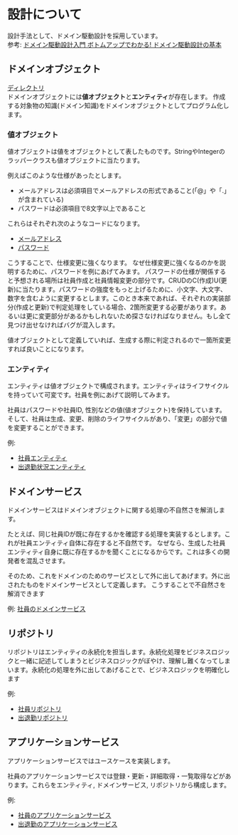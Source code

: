 # 設計について

設計手法として、ドメイン駆動設計を採用しています。<br>
参考: [ドメイン駆動設計入門 ボトムアップでわかる! ドメイン駆動設計の基本](https://www.amazon.co.jp/%E3%83%89%E3%83%A1%E3%82%A4%E3%83%B3%E9%A7%86%E5%8B%95%E8%A8%AD%E8%A8%88%E5%85%A5%E9%96%80-%E3%83%9C%E3%83%88%E3%83%A0%E3%82%A2%E3%83%83%E3%83%97%E3%81%A7%E3%82%8F%E3%81%8B%E3%82%8B-%E3%83%89%E3%83%A1%E3%82%A4%E3%83%B3%E9%A7%86%E5%8B%95%E8%A8%AD%E8%A8%88%E3%81%AE%E5%9F%BA%E6%9C%AC-%E6%88%90%E7%80%AC-%E5%85%81%E5%AE%A3/dp/479815072X/ref=sr_1_1?__mk_ja_JP=%E3%82%AB%E3%82%BF%E3%82%AB%E3%83%8A&dchild=1&keywords=%E3%83%89%E3%83%A1%E3%82%A4%E3%83%B3%E9%A7%86%E5%8B%95%E8%A8%AD%E8%A8%88&qid=1605611496&sr=8-1)

## ドメインオブジェクト 

[ディレクトリ](https://github.com/show-coco/Java-Practice/tree/master/ITS/src/domain)<br>
ドメインオブジェクトには**値オブジェクト**と**エンティティ**が存在します。
作成する対象物の知識(ドメイン知識)をドメインオブジェクトとしてプログラム化します。

### 値オブジェクト

値オブジェクトは値をオブジェクトとして表したものです。StringやIntegerのラッパークラスも値オブジェクトに当たります。

例えばこのような仕様があったとします。
- メールアドレスは必須項目でメールアドレスの形式であること(「@」や「.」が含まれている) 
- パスワードは必須項目で8文字以上であること

これらはそれぞれ次のようなコードになります。
- [メールアドレス](https://github.com/show-coco/Java-Practice/blob/master/ITS/src/domain/employee/MailAddress.java)
- [パスワード](https://github.com/show-coco/Java-Practice/blob/master/ITS/src/domain/employee/EmpPassword.java)

こうすることで、仕様変更に強くなります。
なぜ仕様変更に強くなるのかを説明するために、パスワードを例にあげてみます。
パスワードの仕様が関係すると予想される場所は社員作成と社員情報変更の部分です。CRUDのC(作成)U(更新)に当たります。パスワードの強度をもっと上げるために、小文字、大文字、数字を含むように変更するとします。このとき本来であれば、それぞれの実装部分(作成と更新)で判定処理をしている場合、2箇所変更する必要があります。あるいは更に変更部分があるかもしれないため探さなければなりません。もし全て見つけ出せなければバグが混入します。

値オブジェクトとして定義していれば、生成する際に判定されるので一箇所変更すれば良いことになります。

### エンティティ

エンティティは値オブジェクトで構成されます。エンティティはライフサイクルを持っていて可変です。社員を例にあげて説明してみます。

社員はパスワードや社員ID, 性別などの値(値オブジェクト)を保持しています。そして、社員は生成、変更、削除のライフサイクルがあり、「変更」の部分で値を変更することができます。

例:
- [社員エンティティ](https://github.com/show-coco/Java-Practice/blob/master/ITS/src/domain/employee/Employee.java)
- [出退勤状況エンティティ](https://github.com/show-coco/Java-Practice/blob/master/ITS/src/domain/attend/AttendStatus.java)

## ドメインサービス

ドメインサービスはドメインオブジェクトに関する処理の不自然さを解消します。

たとえば、同じ社員IDが既に存在するかを確認する処理を実装するとします。これが社員エンティティ自体に存在すると不自然です。
なぜなら、生成した社員エンティティ自身に既に存在するかを聞くことになるからです。これは多くの開発者を混乱させます。

そのため、これをドメインのためのサービスとして外に出してあげます。外に出されたものをドメインサービスとして定義します。
こうすることで不自然さを解消できます

例: [社員のドメインサービス](https://github.com/show-coco/Java-Practice/blob/master/ITS/src/domain/employee/EmpService.java)

## リポジトリ

リポジトリはエンティティの永続化を担当します。永続化処理をビジネスロジックと一緒に記述してしまうとビジネスロジックがぼやけ、理解し難くなってしまいます。永続化の処理を外に出してあげることで、ビジネスロジックを明確化します

例: 
- [社員リポジトリ](https://github.com/show-coco/Java-Practice/blob/master/ITS/src/repository/employee/InMemoryEmpRepo.java)
- [出退勤リポジトリ](https://github.com/show-coco/Java-Practice/blob/master/ITS/src/repository/attend/InMemoryAttendRepo.java)

## アプリケーションサービス

アプリケーションサービスではユースケースを実装します。

社員のアプリケーションサービスでは登録・更新・詳細取得・一覧取得などがあります。これらをエンティティ, ドメインサービス, リポジトリから構成します。

例:
- [社員のアプリケーションサービス](https://github.com/show-coco/Java-Practice/blob/master/ITS/src/application/EmployeeApplicationService.java)
- [出退勤のアプリケーションサービス](https://github.com/show-coco/Java-Practice/blob/master/ITS/src/application/AttendanceApplicationService.java)

